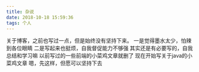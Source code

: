 ```yaml
---
title: 杂说
date: 2018-10-18 15:59:36
tags: 个人
---
```

关于博客，之前也写过一点，但是始终没有坚持下来。
一是觉得墨水太少，怕辣到各位眼睛
二是写起来也挺烦，自我督促能力不够强
其实还是有必要写的，自我总结和学习嘛
以前写过的一些前端的小菜鸡文章就删了
现在开始写关于java的小菜鸡文章
嗯，先这样，但愿可以坚持下去
